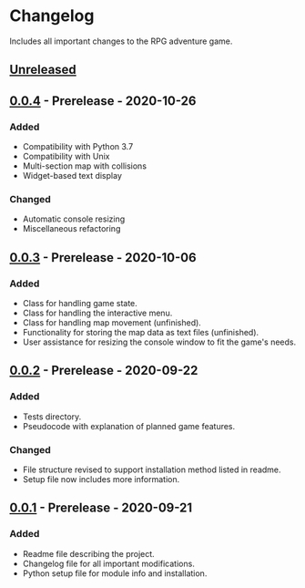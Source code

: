 # Changelog

Includes all important changes to the RPG adventure game.

## [Unreleased]

## [0.0.4] - Prerelease - 2020-10-26

### Added

- Compatibility with Python 3.7
- Compatibility with Unix
- Multi-section map with collisions
- Widget-based text display

### Changed

- Automatic console resizing
- Miscellaneous refactoring

## [0.0.3] - Prerelease - 2020-10-06

### Added

- Class for handling game state.
- Class for handling the interactive menu.
- Class for handling map movement (unfinished).
- Functionality for storing the map data as text files (unfinished).
- User assistance for resizing the console window to fit the game's needs.

## [0.0.2] - Prerelease - 2020-09-22

### Added

- Tests directory.
- Pseudocode with explanation of planned game features.

### Changed

- File structure revised to support installation method listed in readme.
- Setup file now includes more information.

## [0.0.1] - Prerelease - 2020-09-21

### Added

- Readme file describing the project.
- Changelog file for all important modifications.
- Python setup file for module info and installation.

[unreleased]: https://github.com/ArdenSinclair/RPGGame/compare/v0.0.4...HEAD
[0.0.4]: https://github.com/ArdenSinclair/RPGGame/compare/v.0.0.3...v0.0.4
[0.0.3]: https://github.com/ArdenSinclair/RPGGame/compare/v0.0.2...v.0.0.3
[0.0.2]: https://github.com/ArdenSinclair/RPGGame/compare/v0.0.1...v0.0.2
[0.0.1]: https://github.com/ArdenSinclair/RPGGame/releases/tag/v0.0.1

